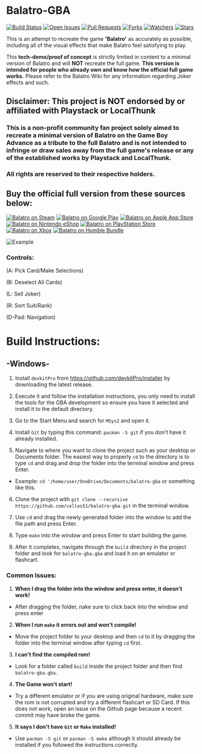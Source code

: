 # Balatro-GBA

[![Build Status](https://img.shields.io/github/actions/workflow/status/cellos51/balatro-gba/build_ci_workflow.yml?style=flat&logo=github&branch=main&label=Builds&labelColor=gray&color=default&v=1)](https://github.com/cellos51/balatro-gba/actions)
[![Open Issues](https://custom-icon-badges.demolab.com/github/issues/cellos51/balatro-gba?logo=bug&style=flat&label=Issues&labelColor=gray&color=red)](https://github.com/cellos51/balatro-gba/issues)
[![Pull Requests](https://custom-icon-badges.demolab.com/github/issues-pr/cellos51/balatro-gba?logo=git-pull-request&style=flat&label=Pull%20Requests&labelColor=gray&color=indigo&v=1)](https://github.com/cellos51/balatro-gba/pulls)
[![Forks](https://custom-icon-badges.demolab.com/github/forks/cellos51/balatro-gba?logo=repo-forked&style=flat&label=Forks&labelColor=gray&color=blue)](https://github.com/cellos51/balatro-gba/network/members)
[![Watchers](https://custom-icon-badges.demolab.com/github/watchers/cellos51/balatro-gba?logo=eye&style=flat&label=Watchers&labelColor=gray&color=lightgray&v=1)](https://github.com/cellos51/balatro-gba/watchers)
[![Stars](https://custom-icon-badges.demolab.com/github/stars/cellos51/balatro-gba?logo=star&style=flat&labelColor=gray&color=yellow&label=Stars&v=1)](https://github.com/cellos51/balatro-gba)

This is an attempt to recreate the game **'Balatro'** as accurately as possible, including all of the visual effects that make Balatro feel satisfying to play.

This **tech-demo/proof of concept** is strictly limited in content to a minimal version of Balatro and will **NOT** recreate the full game. **This version is intended for people who already own and know how the official full game works.** Please refer to the Balatro Wiki for any information regarding Joker effects and such.

## Disclaimer: This project is NOT endorsed by or affiliated with Playstack or LocalThunk
### This is a non-profit community fan project solely aimed to recreate a minimal version of Balatro on the Game Boy Advance as a tribute to the full Balatro and is not intended to infringe or draw sales away from the full game's release or any of the established works by Playstack and LocalThunk. 
### All rights are reserved to their respective holders. 

## Buy the official full version from these sources below:

<!-- I had to figure out some actual coding shit to get the Xbox logo to show up, hopefully it works and to understand this comment, look at the previous commit -->

[![Balatro on Steam](https://custom-icon-badges.demolab.com/badge/Balatro%20on%20Steam-194c84?logo=steam&logoColor=fff)](https://store.steampowered.com/app/2379780/Balatro/)
[![Balatro on Google Play](https://custom-icon-badges.demolab.com/badge/Balatro%20on%20Google%20Play-414141?logo=Google-play&logoColor=fff)](https://play.google.com/store/apps/details?id=com.playstack.balatro.android)
[![Balatro on Apple App Store](https://custom-icon-badges.demolab.com/badge/Balatro%20on%20Apple%20App%20Store-0D96F6?logo=app-store&logoColor=fff)](https://apps.apple.com/us/app/balatro/id6502453075)
[![Balatro on Nintendo eShop](https://custom-icon-badges.demolab.com/badge/Balatro%20on%20Nintendo%20eShop-e60012?logo=nintendo&logoColor=fff)](https://www.nintendo.com/us/store/products/balatro-switch/)
[![Balatro on PlayStation Store](https://custom-icon-badges.demolab.com/badge/Balatro%20on%20PlayStation%20Store-006FCD?logo=PlayStation&logoColor=fff)](https://store.playstation.com/en-us/concept/10010334)
[![Balatro on Xbox](https://custom-icon-badges.demolab.com/badge/Balatro%20on%20Xbox-107C10.svg?logo=xbox&logoColor=white)](https://www.xbox.com/en-US/games/store/balatro/9PK087LNGJC5)
[![Balatro on Humble Bundle](https://img.shields.io/badge/Balatro%20on%20Humble%20Bundle-%23494F5C.svg?logo=HumbleBundle&logoColor=white)](https://www.humblebundle.com/store/balatro?srsltid=AfmBOoqS2De8T4kizzWxJS1pbvQosJ_bYCl4qvC6LA1YLPAh4sZ8vJqO)

![Example](https://github.com/cellos51/balatro-gba/blob/main/example.gif) 

<!---Gif Needs Updated--->
### Controls: 
(A: Pick Card/Make Selections)

(B: Deselect All Cards) 

(L: Sell Joker)

(R: Sort Suit/Rank)

(D-Pad: Navigation) 

# **Build Instructions:**

## **-Windows-**
1. Install `devkitPro` from https://github.com/devkitPro/installer by downloading the latest release.

2. Execute it and follow the installation instructions, you only need to install the tools for the GBA development so ensure you have it selected and install it to the default directory.

3. Go to the Start Menu and search for `MSys2` and open it.

4. Install `Git` by typing this command: `pacman -S git` if you don't have it already installed.

5. Navigate to where you want to clone the project such as your desktop or Documents folder. 
The easiest way to properly `cd` to the directory is to type `cd` and drag and drop the folder into the terminal window and press Enter. 
- Example: `cd '/home/user/OneDrive/Documents/balatro-gba` or something like this.

6. Clone the project with `git clone --recursive https://github.com/cellos51/balatro-gba.git` in the terminal window.

7. Use `cd` and drag the newly generated folder into the window to add the file path and press Enter.

8. Type `make` into the window and press Enter to start building the game.

9. After it completes, navigate through the `build` directory in the project folder and look for `balatro-gba.gba` and load it on an emulator or flashcart.

### **Common Issues:**
1. **When I drag the folder into the window and press enter, it doesn't work!**
- After dragging the folder, nake sure to click back into the window and press enter

2. **When I run `make` it errors out and won't compile!**
- Move the project folder to your desktop and then `cd` to it by dragging the folder into the terminal window after typing `cd` first.
3. **I can't find the compiled rom!**
- Look for a folder called `build` inside the project folder and then find `balatro-gba.gba`.

4. **The Game won't start!**
- Try a different emulator or if you are using original hardware, make sure the rom is not corrupted and try a different flashcart or SD Card. If this does not work, open an issue on the Github page because a recent commit may have broke the game.

5. **It says I don't have `Git` or `Make` installed!**
- Use `pacman -S git` or `pacman -S make` although it should already be installed if you followed the instructions correctly.
